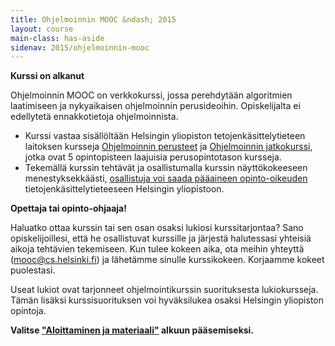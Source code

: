 ```yaml
---
title: Ohjelmoinnin MOOC &ndash; 2015
layout: course
main-class: has-aside
sidenav: 2015/ohjelmoinnin-mooc
---
```


**Kurssi on alkanut**

Ohjelmoinnin MOOC on verkkokurssi, jossa perehdytään algoritmien laatimiseen ja nykyaikaisen ohjelmoinnin perusideoihin. Opiskelijalta ei edellytetä ennakkotietoja ohjelmoinnista.

- Kurssi vastaa sisällöltään Helsingin yliopiston tetojenkäsittelytieteen laitoksen kursseja [Ohjelmoinnin perusteet](http://www.cs.helsinki.fi/courses/581325/) ja [Ohjelmoinnin jatkokurssi](http://www.cs.helsinki.fi/courses/582103/), jotka ovat 5 opintopisteen laajuisia perusopintotason kursseja.
- Tekemällä kurssin tehtävät ja osallistumalla kurssin näyttökokeeseen menestyksekkäästi, [osallistuja voi saada pääaineen opinto-oikeuden](opinto-oikeus.html) tietojenkäsittelytieteeseen Helsingin yliopistoon.

**Opettaja tai opinto-ohjaaja!** 

Haluatko ottaa kurssin tai sen osan osaksi lukiosi kurssitarjontaa? Sano opiskelijoillesi, että he osallistuvat kurssille ja järjestä halutessasi yhteisiä aikoja tehtävien tekemiseen. Kun tulee kokeen aika, ota meihin yhteyttä (<mooc@cs.helsinki.fi>) ja lähetämme sinulle kurssikokeen. Korjaamme kokeet puolestasi.

Useat lukiot ovat tarjonneet ohjelmointikurssin suorituksesta lukiokursseja. Tämän lisäksi kurssisuorituksen voi hyväksilukea osaksi Helsingin yliopiston opintoja. 

**Valitse ["Aloittaminen ja materiaali"](aloittaminen-ja-materiaali.html) alkuun pääsemiseksi.**
